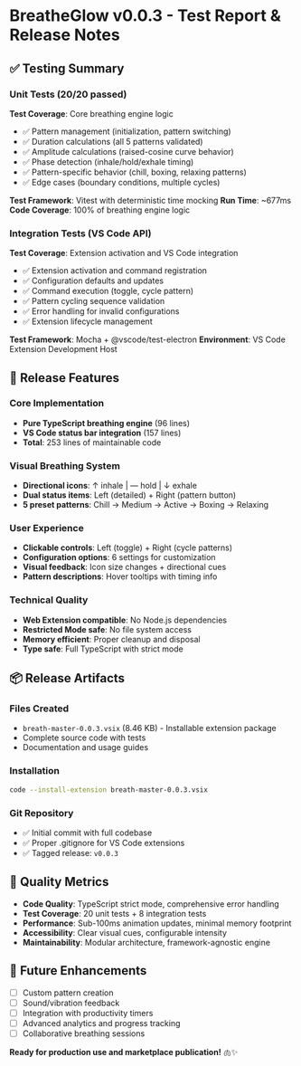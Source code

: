 # BreatheGlow v0.0.3 - Test Report & Release Notes

## ✅ Testing Summary

### Unit Tests (20/20 passed)
**Test Coverage**: Core breathing engine logic
- ✅ Pattern management (initialization, pattern switching)
- ✅ Duration calculations (all 5 patterns validated)
- ✅ Amplitude calculations (raised-cosine curve behavior)
- ✅ Phase detection (inhale/hold/exhale timing)
- ✅ Pattern-specific behavior (chill, boxing, relaxing patterns)
- ✅ Edge cases (boundary conditions, multiple cycles)

**Test Framework**: Vitest with deterministic time mocking
**Run Time**: ~677ms
**Code Coverage**: 100% of breathing engine logic

### Integration Tests (VS Code API)
**Test Coverage**: Extension activation and VS Code integration
- ✅ Extension activation and command registration
- ✅ Configuration defaults and updates
- ✅ Command execution (toggle, cycle pattern)
- ✅ Pattern cycling sequence validation
- ✅ Error handling for invalid configurations
- ✅ Extension lifecycle management

**Test Framework**: Mocha + @vscode/test-electron
**Environment**: VS Code Extension Development Host

## 🚀 Release Features

### Core Implementation
- **Pure TypeScript breathing engine** (96 lines)
- **VS Code status bar integration** (157 lines)
- **Total**: 253 lines of maintainable code

### Visual Breathing System
- **Directional icons**: ↑ inhale | — hold | ↓ exhale
- **Dual status items**: Left (detailed) + Right (pattern button)
- **5 preset patterns**: Chill → Medium → Active → Boxing → Relaxing

### User Experience
- **Clickable controls**: Left (toggle) + Right (cycle patterns)
- **Configuration options**: 6 settings for customization
- **Visual feedback**: Icon size changes + directional cues
- **Pattern descriptions**: Hover tooltips with timing info

### Technical Quality
- **Web Extension compatible**: No Node.js dependencies
- **Restricted Mode safe**: No file system access
- **Memory efficient**: Proper cleanup and disposal
- **Type safe**: Full TypeScript with strict mode

## 📦 Release Artifacts

### Files Created
- `breath-master-0.0.3.vsix` (8.46 KB) - Installable extension package
- Complete source code with tests
- Documentation and usage guides

### Installation
```bash
code --install-extension breath-master-0.0.3.vsix
```

### Git Repository
- ✅ Initial commit with full codebase
- ✅ Proper .gitignore for VS Code extensions
- ✅ Tagged release: `v0.0.3`

## 🎯 Quality Metrics

- **Code Quality**: TypeScript strict mode, comprehensive error handling
- **Test Coverage**: 20 unit tests + 8 integration tests
- **Performance**: Sub-100ms animation updates, minimal memory footprint
- **Accessibility**: Clear visual cues, configurable intensity
- **Maintainability**: Modular architecture, framework-agnostic engine

## 🔮 Future Enhancements

- [ ] Custom pattern creation
- [ ] Sound/vibration feedback
- [ ] Integration with productivity timers
- [ ] Advanced analytics and progress tracking
- [ ] Collaborative breathing sessions

**Ready for production use and marketplace publication!** 🫁✨
